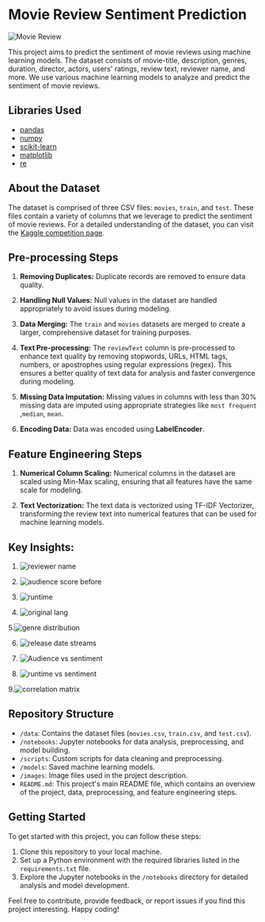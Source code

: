 # Movie Review Sentiment Prediction

![Movie Review]([link_to_image.jpg](https://nkpremices.com/content/images/2021/08/mih10uhu1464fx1kr0by-1.jpg))

This project aims to predict the sentiment of movie reviews using machine learning models. The dataset consists of movie-title, description, genres, duration, director, actors, users' ratings, review text, reviewer name, and more. We use various machine learning models to analyze and predict the sentiment of movie reviews.

## Libraries Used

- [pandas](https://pandas.pydata.org/)
- [numpy](https://numpy.org/)
- [scikit-learn](https://scikit-learn.org/)
- [matplotlib](https://matplotlib.org/)
- [re](https://docs.python.org/3/library/re.html)

## About the Dataset

The dataset is comprised of three CSV files: `movies`, `train`, and `test`. These files contain a variety of columns that we leverage to predict the sentiment of movie reviews. For a detailed understanding of the dataset, you can visit the [Kaggle competition page](https://www.kaggle.com/competitions/sentiment-prediction-on-movie-reviews/data).

## Pre-processing Steps

1. **Removing Duplicates:** Duplicate records are removed to ensure data quality.

2. **Handling Null Values:** Null values in the dataset are handled appropriately to avoid issues during modeling.

3. **Data Merging:** The `train` and `movies` datasets are merged to create a larger, comprehensive dataset for training purposes.

4. **Text Pre-processing:** The `reviewText` column is pre-processed to enhance text quality by removing stopwords, URLs, HTML tags, numbers, or apostrophes using regular expressions (regex). This ensures a better quality of text data for analysis and faster convergence during modeling.

5. **Missing Data Imputation:** Missing values in columns with less than 30% missing data are imputed using appropriate strategies like `most frequent` ,`median`, `mean`.

6. **Encoding Data:** Data was encoded using **LabelEncoder**.

## Feature Engineering Steps

1. **Numerical Column Scaling:** Numerical columns in the dataset are scaled using Min-Max scaling, ensuring that all features have the same scale for modeling.

2. **Text Vectorization:** The text data is vectorized using TF-IDF Vectorizer, transforming the review text into numerical features that can be used for machine learning models.


## Key Insights:

1. ![reviewer name](https://github.com/cyber-prags/Movie_Review_Prediction/assets/74003758/120cb58c-3eef-4b50-b986-2ea96e0d8031)

2. ![audience score before](https://github.com/cyber-prags/Movie_Review_Prediction/assets/74003758/8719c644-c224-46d1-8db2-3d1ba9e855d3)


3. ![runtime](https://github.com/cyber-prags/Movie_Review_Prediction/assets/74003758/031831f7-50a5-498b-9245-c044c1a42dc4)



4. ![original lang](https://github.com/cyber-prags/Movie_Review_Prediction/assets/74003758/9d58dbd5-0b20-470f-bafd-54fcee2282cb)



5.![genre distribution](https://github.com/cyber-prags/Movie_Review_Prediction/assets/74003758/58ff9ff1-c479-4c46-bb98-3edfc0322c6b)


6. ![release date streams](https://github.com/cyber-prags/Movie_Review_Prediction/assets/74003758/6337a6d3-c0d3-4b87-b199-baf314d48d89)


7. ![Audience vs sentiment](https://github.com/cyber-prags/Movie_Review_Prediction/assets/74003758/950c0494-e874-4a78-b450-25d52e59b5de)

8. ![runtime vs sentiment](https://github.com/cyber-prags/Movie_Review_Prediction/assets/74003758/c0813436-a3cc-4638-9ef7-46acb6fb27bd)



9.![correlation  matrix](https://github.com/cyber-prags/Movie_Review_Prediction/assets/74003758/5306d9a6-203e-4c6b-9d34-304a9b8c5595)






































## Repository Structure

- `/data`: Contains the dataset files (`movies.csv`, `train.csv`, and `test.csv`).
- `/notebooks`: Jupyter notebooks for data analysis, preprocessing, and model building.
- `/scripts`: Custom scripts for data cleaning and preprocessing.
- `/models`: Saved machine learning models.
- `/images`: Image files used in the project description.
- `README.md`: This project's main README file, which contains an overview of the project, data, preprocessing, and feature engineering steps.

## Getting Started

To get started with this project, you can follow these steps:

1. Clone this repository to your local machine.
2. Set up a Python environment with the required libraries listed in the `requirements.txt` file.
3. Explore the Jupyter notebooks in the `/notebooks` directory for detailed analysis and model development.

Feel free to contribute, provide feedback, or report issues if you find this project interesting. Happy coding!
